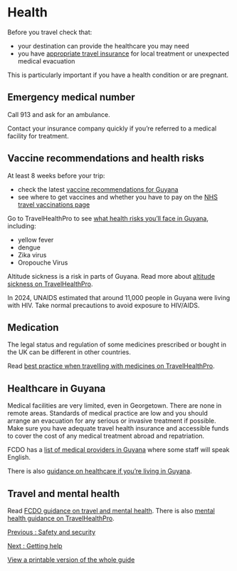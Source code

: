 # Health

Before you travel check that:

* your destination can provide the healthcare you may need
* you have [appropriate travel insurance](https://www.gov.uk/guidance/foreign-travel-insurance) for local treatment or unexpected medical evacuation

This is particularly important if you have a health condition or are pregnant.

## Emergency medical number

Call 913 and ask for an ambulance.

Contact your insurance company quickly if you’re referred to a medical facility for treatment.

## Vaccine recommendations and health risks

At least 8 weeks before your trip:

* check the latest [vaccine recommendations for Guyana](https://travelhealthpro.org.uk/country/99/guyana#Vaccine_Recommendations)
* see where to get vaccines and whether you have to pay on the [NHS travel vaccinations page](https://www.nhs.uk/conditions/travel-vaccinations/)

Go to TravelHealthPro to see [what health risks you’ll face in Guyana](https://travelhealthpro.org.uk/country/99/guyana), including:

* yellow fever
* dengue
* Zika virus
* Oropouche Virus

Altitude sickness is a risk in parts of Guyana. Read more about [altitude sickness on TravelHealthPro](https://travelhealthpro.org.uk/factsheet/26/altitude-illness).

In 2024, UNAIDS estimated that around 11,000 people in Guyana were living with HIV. Take normal precautions to avoid exposure to HIV/AIDS.

## Medication

The legal status and regulation of some medicines prescribed or bought in the UK can be different in other countries.

Read [best practice when travelling with medicines on TravelHealthPro](https://travelhealthpro.org.uk/factsheet/43/medicines-abroad).

## Healthcare in Guyana

Medical facilities are very limited, even in Georgetown. There are none in remote areas. Standards of medical practice are low and you should arrange an evacuation for any serious or invasive treatment if possible. Make sure you have adequate travel health insurance and accessible funds to cover the cost of any medical treatment abroad and repatriation.

FCDO has a [list of medical providers in Guyana](https://www.gov.uk/government/publications/guyana-list-of-list-of-medical-facilities-practioners/list-of-medical-facilities-in-guyana) where some staff will speak English.

There is also [guidance on healthcare if you’re living in Guyana](https://www.gov.uk/guidance/living-in-guyana#health).

## Travel and mental health

Read [FCDO guidance on travel and mental health](https://www.gov.uk/guidance/foreign-travel-advice-for-people-with-mental-health-issues). There is also [mental health guidance on TravelHealthPro](https://travelhealthpro.org.uk/factsheet/85/travelling-with-mental-health-conditions).

[Previous
:
Safety and security](/foreign-travel-advice/guyana/safety-and-security)

[Next
:
Getting help](/foreign-travel-advice/guyana/getting-help)

[View a printable version of the whole guide](/foreign-travel-advice/guyana/print)